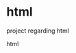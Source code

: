 # html
project regarding html
<HTML>
<HEAD>
<TITLE>A poorly-designed frameset document</TITLE>
</HEAD>
<FRAMESET cols="50%, 50%">
   <FRAME src="https://www.wikipedia.org.html">
   <FRAME src="https://www.googleadservices.com/pagead/aclk?sa=L&ai=DChcSEwjut6PtlJXzAhUDkmYCHbWHCdgYABAAGgJzbQ&ae=2&ohost=www.google.com&cid=CAESQOD2E_QhIyiaRht_-ZGlxucLNlqKaRYJgxhBUAoSTqxTCt6ZI4H-YYqDR33q3NW-Jw2J0ZqM6-sxdAIO2crS_so&sig=AOD64_2LY5i0MCWuAfNoekCoY-MkS3LH7g&q&adurl&ved=2ahUKEwiI-JrtlJXzAhXI8HMBHS-SDjIQ0Qx6BAgCEAE.html">
</FRAMESET>
</HTML>html
